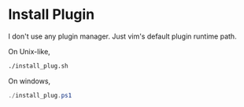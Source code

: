 Install Plugin
==============

I don't use any plugin manager. Just vim's default plugin runtime path.

On Unix-like,

```bash
./install_plug.sh
```

On windows,

```powershell
./install_plug.ps1
```
